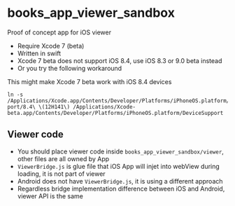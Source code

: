 books_app_viewer_sandbox
========================

Proof of concept app for iOS viewer

+ Require Xcode 7 (beta)
+ Written in swift
+ Xcode 7 beta does not support iOS 8.4, use iOS 8.3 or 9.0 beta instead
+ Or you try the following workaround

This might make Xcode 7 beta work with iOS 8.4 devices

````
ln -s /Applications/Xcode.app/Contents/Developer/Platforms/iPhoneOS.platform/DeviceSup‌​port/8.4\ \(12H141\) /Applications/Xcode-beta.app/Contents/Developer/Platforms/iPhoneOS.platform/Devi‌​ceSupport
````

Viewer code
-----------

+ You should place viewer code inside `books_app_viewer_sandbox/viewer`, other files are all owned by App
+ `ViewerBridge.js` is glue file that iOS App will injet into webView during loading, it is not part of viewer
+ Android does not have `ViewerBridge.js`, it is using a different approach
+ Regardless bridge implementation difference between iOS and Android, viewer API is the same
